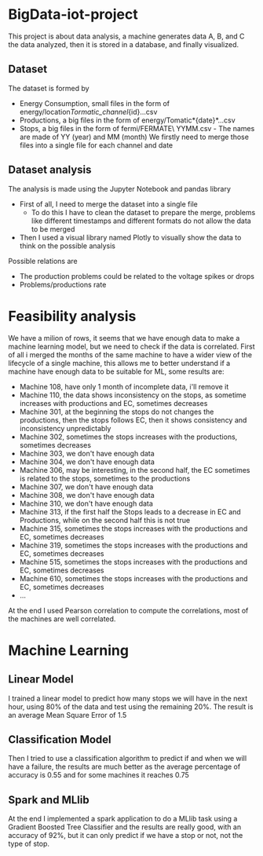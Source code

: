 # BigData-iot-project

This project is about data analysis, a machine generates data A, B, and C the data analyzed, then it is stored in a database, and finally visualized.

## Dataset

The dataset is formed by

- Energy Consumption, small files in the form of energy/location*Tormatic_channel*{id}...csv
- Productions, a big files in the form of energy/Tomatic*{date}*...csv
- Stops, a big files in the form of fermi/FERMATE\ YYMM.csv - The names are made of YY (year) and MM (month)
  We firstly need to merge those files into a single file for each channel and date

## Dataset analysis

The analysis is made using the Jupyter Notebook and pandas library
- First of all, I need to merge the dataset into a single file
  - To do this I have to clean the dataset to prepare the merge, problems like different timestamps and different formats do not allow the data to be merged
- Then I used a visual library named Plotly to visually show the data to think on the possible analysis

Possible relations are
- The production problems could be related to the voltage spikes or drops
- Problems/productions rate

# Feasibility analysis
We have a milion of rows, it seems that we have enough data to make a machine learning model, but we need to check if the data is correlated.
First of all i merged the months of the same machine to have a wider view of the lifecycle of a single machine, this allows me to better understand if a machine have enough data to be suitable for ML, some results are:
- Machine 108, have only 1 month of incomplete data, i'll remove it
- Machine 110, the data shows inconsistency on the stops, as sometime increases with productions and EC, sometimes decreases
- Machine 301, at the beginning the stops do not changes the productions, then the stops follows EC, then it shows consistency and inconsistency unpredictably
- Machine 302, sometimes the stops increases with the productions, sometimes decreases
- Machine 303, we don't have enough data
- Machine 304, we don't have enough data
- Machine 306, may be interesting, in the second half, the EC sometimes is related to the stops, sometimes to the productions
- Machine 307, we don't have enough data
- Machine 308, we don't have enough data
- Machine 310, we don't have enough data
- Machine 313, if the first half the Stops leads to a decrease in EC and Productions, while on the second half this is not true
- Machine 315, sometimes the stops increases with the productions and EC, sometimes decreases
- Machine 319, sometimes the stops increases with the productions and EC, sometimes decreases
- Machine 515, sometimes the stops increases with the productions and EC, sometimes decreases
- Machine 610, sometimes the stops increases with the productions and EC, sometimes decreases
- ...

At the end I used Pearson correlation to compute the correlations, most of the machines are well correlated.

# Machine Learning

## Linear Model
I trained a linear model to predict how many stops we will have in the next hour, using 80% of the data and test using the remaining 20%. The result is an average Mean Square Error of 1.5

## Classification Model
Then I tried to use a classification algorithm to predict if and when we will have a failure, the results are much better as the average percentage of accuracy is 0.55 and for some machines it reaches 0.75

## Spark and MLlib
At the end I implemented a spark application to do a MLlib task using a Gradient Boosted Tree Classifier and the results are really good, with an accuracy of 92%, but it can only predict if we have a stop or not, not the type of stop.
